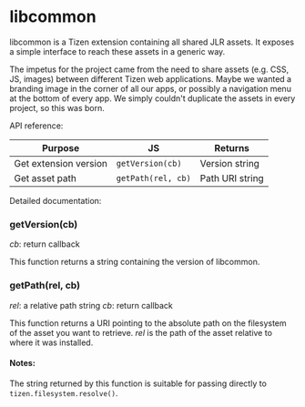 libcommon
======

libcommon is a Tizen extension containing all shared JLR assets. It exposes a
simple interface to reach these assets in a generic way.

The impetus for the project came from the need to share assets (e.g. CSS, JS,
images) between different Tizen web applications. Maybe we wanted a branding
image in the corner of all our apps, or possibly a navigation menu at the
bottom of every app. We simply couldn't duplicate the assets in every project,
so this was born.

API reference:

| Purpose               | JS                 | Returns         |
| --------------------- | ------------------ | --------------- |
| Get extension version | `getVersion(cb)`   | Version string  |
| Get asset path        | `getPath(rel, cb)` | Path URI string |

Detailed documentation:

### getVersion(cb)

*cb*: return callback

This function returns a string containing the version of libcommon.

### getPath(rel, cb)

*rel*: a relative path string
*cb*: return callback

This function returns a URI pointing to the absolute path on the filesystem of
the asset you want to retrieve. *rel* is the path of the asset relative to
where it was installed.

#### Notes:

The string returned by this function is suitable for passing directly to
`tizen.filesystem.resolve()`.
